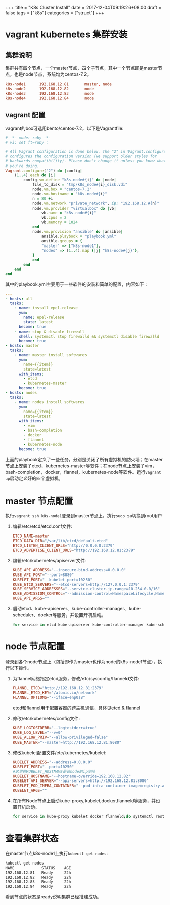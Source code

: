 +++
title = "K8s Cluster Install"
date = 2017-12-04T09:19:26+08:00
draft = false
tags = ["k8s"]
categories = ["struct"]
+++

# vagrant kubernetes 集群安装

## 集群说明

集群共有四个节点，一个master节点，四个子节点，其中一个节点即是master节点，也是node节点，系统均为centos-7.2。

```conf
k8s-node1      192.168.12.81       master, node
k8s-node2      192.168.12.82       node
k8s-node3      192.168.12.83       node
k8s-node4      192.168.12.84       node
```

## vagrant 配置

vagrant的box可选用bento/centos-7.2，以下是Vagrantfile:

```ruby
# -*- mode: ruby -*-
# vi: set ft=ruby :

# All Vagrant configuration is done below. The "2" in Vagrant.configure
# configures the configuration version (we support older styles for
# backwards compatibility). Please don't change it unless you know what
# you're doing.
Vagrant.configure("2") do |config|
    (1..4).each do |i|
        config.vm.define "k8s-node#{i}" do |node|
            file_to_disk = "tmp/k8s_node#{i}_disk.vdi"
            node.vm.box = "centos-7.2"
            node.vm.hostname = "k8s-node#{i}"
            n = 80 +i
            node.vm.network "private_network", ip: "192.168.12.#{n}"
            node.vm.provider "virtualbox" do |vb|
                vb.name = "k8s-node#{i}"
                vb.cpus = 2
                vb.memory = 1024
            end
            node.vm.provision "ansible" do |ansible|
                ansible.playbook = "playbook.yml"
                ansible.groups = {
                "master" => ["k8s-node1"],
                "nodes" => (1..4).map {|j| "k8s-node#{j}"},
            }
            end
        end
    end
end
```

其中的playbook.yml主要用于一些软件的安装和简单的配置，内容如下：

```yaml
---
- hosts: all
  tasks:
    - name: install epel-release
      yum:
        name: epel-release
        state: latest
      become: true
    - name: stop & disable firewall
      shell: systemctl stop firewalld && systemctl disable firewalld
      become: true
- hosts: master
  tasks:
    - name: master install softwares
      yum:
        name={{item}}
        state=latest
      with_items:
        - etcd
        - kubernetes-master
      become: true
- hosts: nodes
  tasks:
    - name: nodes install softwares
      yum:
        name={{item}}
        state=latest
      with_items:
        - vim
        - bash-completion
        - docker
        - flannel
        - kubernetes-node
      become: true
```

上面的playbook定义了一些任务，分别是关闭了所有虚拟机的防火墙；在master节点上安装了etcd，kubernetes-master等软件；在node节点上安装了vim，bash-completion，docker，flannel，kubernetes-node等软件。运行`vagrant up`启动定义好的四个虚拟机。

# master 节点配置

执行`vagrant ssh k8s-node1`登录到master节点上，执行`sudo su`切换到root用户

1. 编辑/etc/etcd/etcd.conf文件:

    ```conf
    ETCD_NAME=master
    ETCD_DATA_DIR="/var/lib/etcd/default.etcd"
    ETCD_LISTEN_CLIENT_URLS="http://0.0.0.0:2379"
    ETCD_ADVERTISE_CLIENT_URLS="http://192.168.12.81:2379"
    ```

2. 编辑/etc/kubernetes/apiserver文件:

    ```conf
    KUBE_API_ADDRESS="--insecure-bind-address=0.0.0.0"
    KUBE_API_PORT="--port=8080"
    KUBELET_PORT="--kubelet-port=10250"
    KUBE_ETCD_SERVERS="--etcd-servers=http://127.0.0.1:2379"
    KUBE_SERVICE_ADDRESSES="--service-cluster-ip-range=10.254.0.0/16"
    KUBE_ADMISSION_CONTROL="--admission-control=NamespaceLifecycle,NamespaceExists,LimitRanger,SecurityContextDeny,ResourceQuota"
    KUBE_API_ARGS=""
    ```

3. 启动etcd、kube-apiserver、kube-controller-manager、kube-scheduler、docker等服务，并设置开机启动。

    ```bash
    for service in etcd kube-apiserver kube-controller-manager kube-scheduler docker; do systemctl restart $service;systemctl enable $service;systemctl status $service ; done
    ```

# node 节点配置

登录到各个node节点上（包括即作为master也作为node的k8s-node1节点），执行以下操作。

1. 为flannel网络指定etcd服务，修改/etc/sysconfig/flanneld文件:

    ```conf
    FLANNEL_ETCD="http://192.168.12.81:2379"
    FLANNEL_ETCD_KEY="/atomic.io/network"
    FLANNEL_OPTIONS="--iface=enp0s8"
    ```

    etcd和flannel用于配置容器的跨主机通信，具体见[etcd & flannel](./struct/etcd--flannel/)

2. 修改/etc/kubernetes/config文件:

    ```conf
    KUBE_LOGTOSTDERR="--logtostderr=true"
    KUBE_LOG_LEVEL="--v=0"
    KUBE_ALLOW_PRIV="--allow-privileged=false"
    KUBE_MASTER="--master=http://192.168.12.81:8080"
    ```
    
3. 修改kubelet配置文件/etc/kubernetes/kubelet:

    ```conf
    KUBELET_ADDRESS="--address=0.0.0.0"
    KUBELET_PORT="--port=10250"
    #这里的KUBELET_HOSTNAME是该node的ip地址
    KUBELET_HOSTNAME="--hostname-override=192.168.12.82"
    KUBELET_API_SERVER="--api-servers=http://192.168.12.81:8080"
    KUBELET_POD_INFRA_CONTAINER="--pod-infra-container-image=registry.access.redhat.com/rhel7/pod-infrastructure:latest"
    KUBELET_ARGS=""
    ```

4. 在所有Node节点上启动kube-proxy,kubelet,docker,flanneld等服务，并设置开机启动。

    ```bash
    for service in kube-proxy kubelet docker flanneld;do systemctl restart $service;systemctl enable $service;systemctl status $service; done
    ```

# 查看集群状态

在master节点k8s-node1上执行`kubectl get nodes`:

```bash
kubectl get nodes
NAME            STATUS    AGE
192.168.12.81   Ready     22h
192.168.12.82   Ready     22h
192.168.12.83   Ready     22h
192.168.12.84   Ready     22h
```

看到节点的状态是ready说明集群已经搭建成功。

